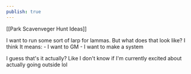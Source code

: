 ```yaml
---
publish: true
---
```

[[Park Scavenveger Hunt Ideas]]

I want to run some sort of larp for lammas. But what does that look like? I think It means:
	- I want to GM
	- I want to make a system
	
I guess that's it actually? Like I don't know if I'm currently excited about actually going outside lol